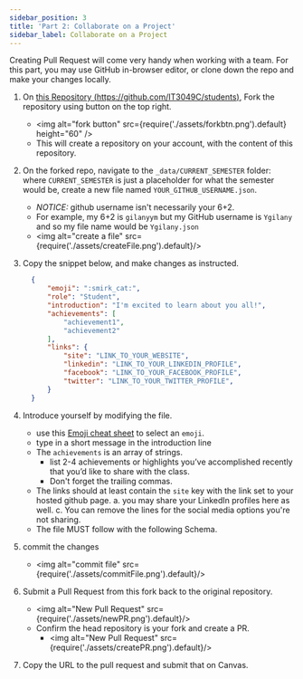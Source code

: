 ```yaml
---
sidebar_position: 3
title: 'Part 2: Collaborate on a Project'
sidebar_label: Collaborate on a Project
---
```


Creating Pull Request will come very handy when working with a team. For this part, you may use GitHub in-browser editor, or clone down the repo and make your changes locally.

1. On [this Repository (https://github.com/IT3049C/students)](https://github.com/IT3049C/students), Fork the repository using button on the top right.
    * <img alt="fork button" src={require('./assets/forkbtn.png').default} height="60" />
    * This will create a repository on your account, with the content of this repository.
2. On the forked repo, navigate to the `_data/CURRENT_SEMESTER` folder: where `CURRENT_SEMESTER` is just a placeholder for what the semester would be, create a new file named `YOUR_GITHUB_USERNAME.json`. 
    * *NOTICE:* github username isn't necessarily your 6+2.
    * For example, my 6+2 is `gilanyym` but my GitHub username is `Ygilany` and so my file name would be `Ygilany.json`
    * <img alt="create a file" src={require('./assets/createFile.png').default}/>
3. Copy the snippet below, and make changes as instructed.
    ```json
      {
          "emoji": ":smirk_cat:",
          "role": "Student",
          "introduction": "I'm excited to learn about you all!",
          "achievements": [
              "achievement1",
              "achievement2"
          ],
          "links": {
              "site": "LINK_TO_YOUR_WEBSITE",
              "linkedin": "LINK_TO_YOUR_LINKEDIN_PROFILE",
              "facebook": "LINK_TO_YOUR_FACEBOOK_PROFILE",
              "twitter": "LINK_TO_YOUR_TWITTER_PROFILE",
          }
      }
    ```
4. Introduce yourself by modifying the file.
    * use this [Emoji cheat sheet](https://www.webfx.com/tools/emoji-cheat-sheet/) to select an `emoji`.
    * type in a short message in the introduction line
    * The `achievements` is an array of strings.
        * list 2-4 achievements or highlights you’ve accomplished recently that you’d like to share with the class.
        * Don't forget the trailing commas.
    * The links should at least contain the `site` key with the link set to your hosted github page.
        a. you may share your LinkedIn profiles here as well.
        c. You can remove the lines for the social media options you're not sharing.
    * The file MUST follow with the following Schema.

5. commit the changes
    * <img alt="commit file" src={require('./assets/commitFile.png').default}/>
6. Submit a Pull Request from this fork back to the original repository.
    * <img alt="New Pull Request" src={require('./assets/newPR.png').default}/>
    * Confirm the head repository is your fork and create a PR.
        * <img alt="New Pull Request" src={require('./assets/createPR.png').default}/>
7. Copy the URL to the pull request and submit that on Canvas.